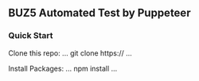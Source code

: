 ## BUZ5 Automated Test by Puppeteer

### Quick Start
Clone this repo: 
...
git clone https://
...

Install Packages: ... npm install ...
